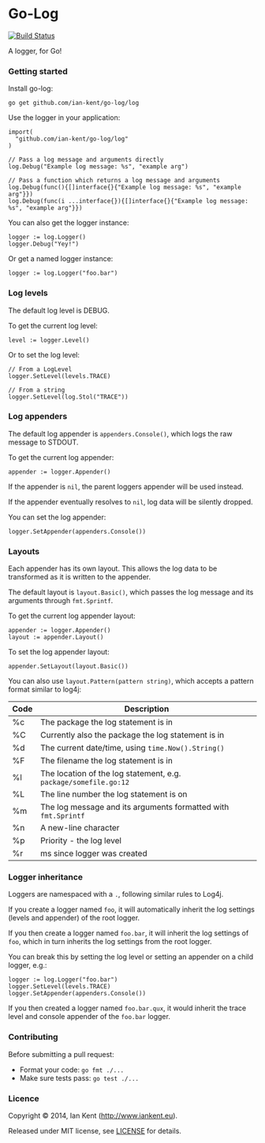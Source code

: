Go-Log
======

[![Build Status](https://travis-ci.org/ian-kent/go-log.svg?branch=master)](https://travis-ci.org/ian-kent/go-log)

A logger, for Go!

### Getting started

Install go-log:

```go get github.com/ian-kent/go-log/log```

Use the logger in your application:

```
import(
  "github.com/ian-kent/go-log/log"
)

// Pass a log message and arguments directly
log.Debug("Example log message: %s", "example arg")

// Pass a function which returns a log message and arguments
log.Debug(func(){[]interface{}{"Example log message: %s", "example arg"}})
log.Debug(func(i ...interface{}){[]interface{}{"Example log message: %s", "example arg"}})
```

You can also get the logger instance:
```
logger := log.Logger()
logger.Debug("Yey!")
```

Or get a named logger instance:

```
logger := log.Logger("foo.bar")
```

### Log levels

The default log level is DEBUG.

To get the current log level:

```
level := logger.Level()
```

Or to set the log level:

```
// From a LogLevel
logger.SetLevel(levels.TRACE)

// From a string
logger.SetLevel(log.Stol("TRACE"))
```

### Log appenders

The default log appender is ```appenders.Console()```, which logs
the raw message to STDOUT.

To get the current log appender:

```
appender := logger.Appender()
```

If the appender is ```nil```, the parent loggers appender will be used
instead.

If the appender eventually resolves to ```nil```, log data will be
silently dropped.

You can set the log appender:

```
logger.SetAppender(appenders.Console())
```

### Layouts

Each appender has its own layout. This allows the log data to be transformed
as it is written to the appender.

The default layout is ```layout.Basic()```, which passes the log message
and its arguments through ```fmt.Sprintf```.

To get the current log appender layout:
```
appender := logger.Appender()
layout := appender.Layout()
```

To set the log appender layout:
```
appender.SetLayout(layout.Basic())
```

You can also use ```layout.Pattern(pattern string)```, which accepts a
pattern format similar to log4j:

| Code | Description
| ---- | -----------
| %c   | The package the log statement is in
| %C   | Currently also the package the log statement is in
| %d   | The current date/time, using ```time.Now().String()```
| %F   | The filename the log statement is in
| %l   | The location of the log statement, e.g. ```package/somefile.go:12```
| %L   | The line number the log statement is on
| %m   | The log message and its arguments formatted with ```fmt.Sprintf```
| %n   | A new-line character
| %p   | Priority - the log level
| %r   | ms since logger was created

### Logger inheritance

Loggers are namespaced with a ```.```, following similar rules to Log4j.

If you create a logger named ```foo```, it will automatically inherit the
log settings (levels and appender) of the root logger.

If you then create a logger named ```foo.bar```, it will inherit the log
settings of ```foo```, which in turn inherits the log settings from the
root logger.

You can break this by setting the log level or setting an appender on
a child logger, e.g.:

```
logger := log.Logger("foo.bar")
logger.SetLevel(levels.TRACE)
logger.SetAppender(appenders.Console())
```

If you then created a logger named ```foo.bar.qux```, it would inherit
the trace level and console appender of the ```foo.bar``` logger.

### Contributing

Before submitting a pull request:

  * Format your code: ```go fmt ./...```
  * Make sure tests pass: ```go test ./...```

### Licence

Copyright ©‎ 2014, Ian Kent (http://www.iankent.eu).

Released under MIT license, see [LICENSE](LICENSE.md) for details.
